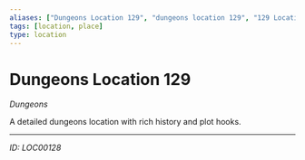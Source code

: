 ```yaml
---
aliases: ["Dungeons Location 129", "dungeons location 129", "129 Location Dungeons"]
tags: [location, place]
type: location
---
```


# Dungeons Location 129

*Dungeons*

A detailed dungeons location with rich history and plot hooks.

---
*ID: LOC00128*